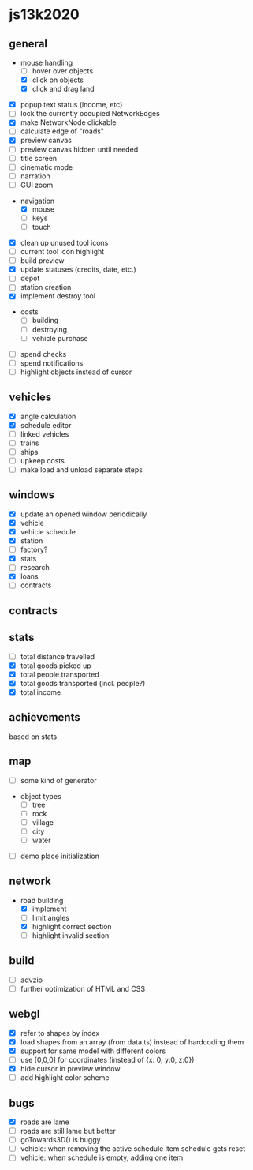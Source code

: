 # js13k2020

## general
- mouse handling
  - [ ] hover over objects
  - [x] click on objects
  - [x] click and drag land
- [x] popup text status (income, etc)
- [ ] lock the currently occupied NetworkEdges
- [x] make NetworkNode clickable
- [ ] calculate edge of "roads"
- [x] preview canvas
- [ ] preview canvas hidden until needed
- [ ] title screen
- [ ] cinematic mode
- [ ] narration
- [ ] GUI zoom
- navigation
  - [x] mouse
  - [ ] keys
  - [ ] touch
- [x] clean up unused tool icons
- [ ] current tool icon highlight
- [ ] build preview
- [x] update statuses (credits, date, etc.)
- [ ] depot
- [ ] station creation
- [x] implement destroy tool
- costs
  - [ ] building
  - [ ] destroying
  - [ ] vehicle purchase
- [ ] spend checks
- [ ] spend notifications
- [ ] highlight objects instead of cursor

## vehicles
- [x] angle calculation
- [x] schedule editor
- [ ] linked vehicles
- [ ] trains
- [ ] ships
- [ ] upkeep costs
- [ ] make load and unload separate steps

## windows
- [x] update an opened window periodically
- [x] vehicle
- [x] vehicle schedule
- [x] station
- [ ] factory?
- [x] stats
- [ ] research
- [x] loans
- [ ] contracts

## contracts

## stats
- [ ] total distance travelled
- [x] total goods picked up
- [x] total people transported
- [x] total goods transported (incl. people?)
- [x] total income

## achievements
based on stats

## map
- [ ] some kind of generator
- object types
  - [ ] tree
  - [ ] rock
  - [ ] village
  - [ ] city
  - [ ] water
- [ ] demo place initialization

## network
- road building
  - [x] implement
  - [ ] limit angles
  - [x] highlight correct section
  - [ ] highlight invalid section

## build
- [ ] advzip
- [ ] further optimization of HTML and CSS

## webgl
- [x] refer to shapes by index
- [x] load shapes from an array (from data.ts) instead of hardcoding them
- [x] support for same model with different colors
- [ ] use [0,0,0] for coordinates (instead of {x: 0, y:0, z:0})
- [x] hide cursor in preview window
- [ ] add highlight color scheme

## bugs
- [x] roads are lame
- [ ] roads are still lame but better
- [ ] goTowards3D() is buggy
- [ ] vehicle: when removing the active schedule item schedule gets reset
- [ ] vehicle: when schedule is empty, adding one item

